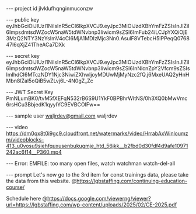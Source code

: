 --- project id
jlvklufhqnginmuconzw


--- public key
eyJhbGciOiJIUzI1NiIsInR5cCI6IkpXVCJ9.eyJpc3MiOiJzdXBhYmFzZSIsInJlZiI6ImpsdmtsdWZocW5naW5tdWNvbnp3Iiwicm9sZSI6ImFub24iLCJpYXQiOjE3MzQ2NTY3NzYsImV4cCI6MjA1MDIzMjc3Nn0.AsulF8VTebcH5lPPeqQ076847l6qXjZ41TheACa7DXk

--- secret key
eyJhbGciOiJIUzI1NiIsInR5cCI6IkpXVCJ9.eyJpc3MiOiJzdXBhYmFzZSIsInJlZiI6ImpsdmtsdWZocW5naW5tdWNvbnp3Iiwicm9sZSI6InNlcnZpY2Vfcm9sZSIsImlhdCI6MTczNDY1Njc3NiwiZXhwIjoyMDUwMjMyNzc2fQ.j6MxeUAQ2yHnHMbn8lZal5oQiB5wZLvj6L-4N0gZ_Zc

--- JWT Secret Key
PmNLumBK0/tvM5fXEFqN532rB6S9U1YkF0BPBhrWltNS/0h3XQ0bMwVmc6rsHCu3BbjedK1qyyIYC9EVBCOIFw==

--- sample user
waljrdev@gmail.com
waljrdev



--- video
https://dm0qx8t0i9gc9.cloudfront.net/watermarks/video/HrrabAxWinloumzm/videoblocks-413_u0vosu9siehfquxusenbukugmje_htd_56jkk__b2fbd0d30fdf4d9afe10971242ac6f14__P360.mp4


--- Error: EMFILE: too many open files, watch
watchman watch-del-all



--- prompt
Let's now go to the 3rd item for const trainings data, please take the data from this website.
@https://lgbstaffing.com/continuing-education-course/ 

Schedule here
@https://docs.google.com/viewerng/viewer?url=https://lgbstaffing.com/wp-content/uploads/2025/02/CE-2025.pdf 